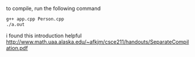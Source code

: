 to compile, run the following command


```bash
g++ app.cpp Person.cpp
./a.out
```

i found this introduction helpful http://www.math.uaa.alaska.edu/~afkjm/csce211/handouts/SeparateCompilation.pdf